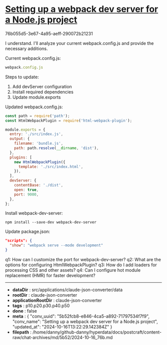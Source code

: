 # [Setting up a webpack dev server for a Node.js project](https://claude.ai/chat/5b52fcb8-e846-4ca5-a892-71797534f7f9)

76b055d5-3e67-4a95-aeff-290072b21231

 I understand. I'll analyze your current webpack.config.js and provide the necessary additions.

Current webpack.config.js:
```javascript
webpack.config.js
```

Steps to update:
1. Add devServer configuration
2. Install required dependencies
3. Update module.exports

Updated webpack.config.js:
```javascript
const path = require('path');
const HtmlWebpackPlugin = require('html-webpack-plugin');

module.exports = {
  entry: './src/index.js',
  output: {
    filename: 'bundle.js',
    path: path.resolve(__dirname, 'dist'),
  },
  plugins: [
    new HtmlWebpackPlugin({
      template: './src/index.html',
    }),
  ],
  devServer: {
    contentBase: './dist',
    open: true,
    port: 9000,
  },
};
```

Install webpack-dev-server:
```
npm install --save-dev webpack-dev-server
```

Update package.json:
```json
"scripts": {
  "show": "webpack serve --mode development"
}
```

q1: How can I customize the port for webpack-dev-server?
q2: What are the options for configuring HtmlWebpackPlugin?
q3: How do I add loaders for processing CSS and other assets?
q4: Can I configure hot module replacement (HMR) for faster development?

---

* **dataDir** : src/applications/claude-json-converter/data
* **rootDir** : claude-json-converter
* **applicationRootDir** : claude-json-converter
* **tags** : p10.p20.p30.p40.p50
* **done** : false
* **meta** : {
  "conv_uuid": "5b52fcb8-e846-4ca5-a892-71797534f7f9",
  "conv_name": "Setting up a webpack dev server for a Node.js project",
  "updated_at": "2024-10-16T13:22:29.142384Z"
}
* **filepath** : /home/danny/github-danny/hyperdata/docs/postcraft/content-raw/chat-archives/md/5b52/2024-10-16_76b.md